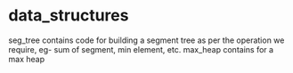 # data_structures

seg_tree contains code for building a segment tree as per the operation we require, eg- sum of segment, min element, etc.
max_heap contains for a max heap
